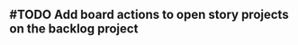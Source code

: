 ## #TODO Add board actions to open story projects on the backlog project
<!-- #task story-id:Add-a-command-to-show-defaults -->
<!-- created:2023-09-19T01:11:11.182Z task-id:QWUvK -->
